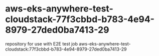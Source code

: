 # aws-eks-anywhere-test-cloudstack-77f3cbbd-b783-4e94-8979-27ded0ba7413-29
repository for use with E2E test job aws-eks-anywhere-test-cloudstack:77f3cbbd-b783-4e94-8979-27ded0ba7413-29
